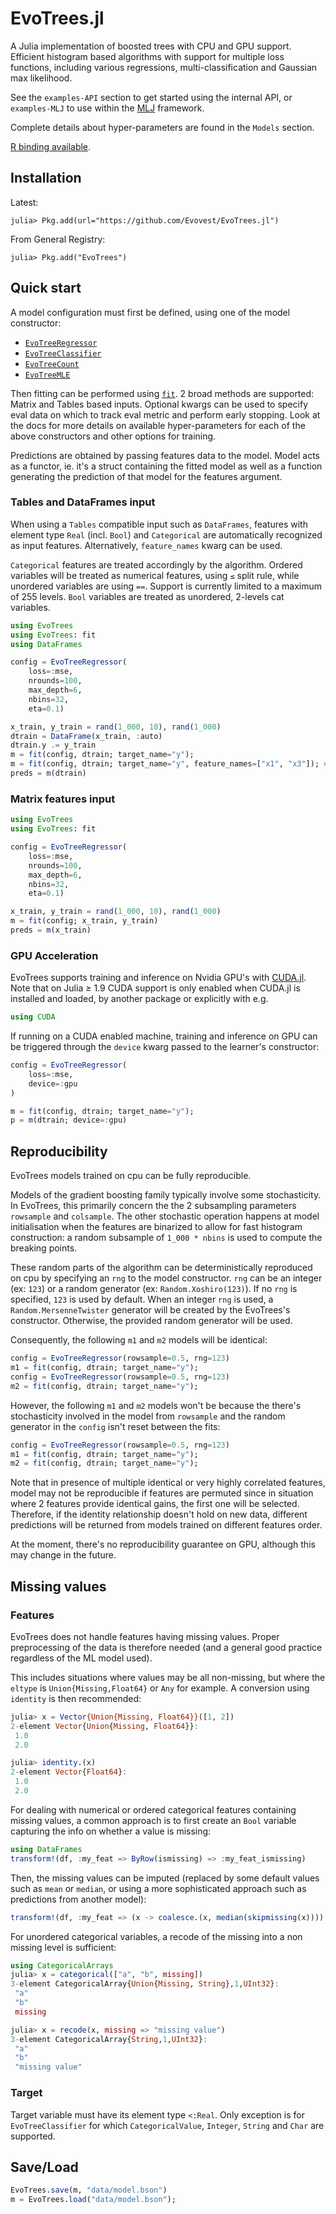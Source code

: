 # EvoTrees.jl

A Julia implementation of boosted trees with CPU and GPU support. Efficient histogram based algorithms with support for multiple loss functions, including various regressions, multi-classification and Gaussian max likelihood. 

See the `examples-API` section to get started using the internal API, or `examples-MLJ` to use within the [MLJ](https://github.com/alan-turing-institute/MLJ.jl) framework.

Complete details about hyper-parameters are found in the `Models` section.

[R binding available](https://github.com/Evovest/EvoTrees).

## Installation

Latest:

```julia-repl
julia> Pkg.add(url="https://github.com/Evovest/EvoTrees.jl")
```

From General Registry:

```julia-repl
julia> Pkg.add("EvoTrees")
```

## Quick start

A model configuration must first be defined, using one of the model constructor: 
- [`EvoTreeRegressor`](@ref)
- [`EvoTreeClassifier`](@ref)
- [`EvoTreeCount`](@ref)
- [`EvoTreeMLE`](@ref)

Then fitting can be performed using [`fit`](@ref). 2 broad methods are supported: Matrix and Tables based inputs. Optional kwargs can be used to specify eval data on which to track eval metric and perform early stopping. Look at the docs for more details on available hyper-parameters for each of the above constructors and other options for training.

Predictions are obtained by passing features data to the model. Model acts as a functor, ie. it's a struct containing the fitted model as well as a function generating the prediction of that model for the features argument. 


### Tables and DataFrames input

When using a `Tables` compatible input such as `DataFrames`, features with element type `Real` (incl. `Bool`) and `Categorical` are automatically recognized as input features. Alternatively, `feature_names` kwarg can be used. 

`Categorical` features are treated accordingly by the algorithm. Ordered variables will be treated as numerical features, using `≤` split rule, while unordered variables are using `==`. Support is currently limited to a maximum of 255 levels. `Bool` variables are treated as unordered, 2-levels cat variables.

```julia
using EvoTrees
using EvoTrees: fit
using DataFrames

config = EvoTreeRegressor(
    loss=:mse, 
    nrounds=100, 
    max_depth=6,
    nbins=32,
    eta=0.1)

x_train, y_train = rand(1_000, 10), rand(1_000)
dtrain = DataFrame(x_train, :auto)
dtrain.y .= y_train
m = fit(config, dtrain; target_name="y");
m = fit(config, dtrain; target_name="y", feature_names=["x1", "x3"]); # to only use specified features
preds = m(dtrain)
```

### Matrix features input

```julia
using EvoTrees
using EvoTrees: fit

config = EvoTreeRegressor(
    loss=:mse, 
    nrounds=100, 
    max_depth=6,
    nbins=32,
    eta=0.1)

x_train, y_train = rand(1_000, 10), rand(1_000)
m = fit(config; x_train, y_train)
preds = m(x_train)
```

### GPU Acceleration

EvoTrees supports training and inference on Nvidia GPU's with [CUDA.jl](https://github.com/JuliaGPU/CUDA.jl).
Note that on Julia ≥ 1.9 CUDA support is only enabled when CUDA.jl is installed and loaded, by another package or explicitly with e.g.
```julia
using CUDA
```

If running on a CUDA enabled machine, training and inference on GPU can be triggered through the `device` kwarg passed to the learner's constructor: 

```julia
config = EvoTreeRegressor(
    loss=:mse, 
    device=:gpu
)

m = fit(config, dtrain; target_name="y");
p = m(dtrain; device=:gpu)
```

## Reproducibility

EvoTrees models trained on cpu can be fully reproducible.

Models of the gradient boosting family typically involve some stochasticity. 
In EvoTrees, this primarily concern the the 2 subsampling parameters `rowsample` and `colsample`. The other stochastic operation happens at model initialisation when the features are binarized to allow for fast histogram construction: a random subsample of `1_000 * nbins` is used to compute the breaking points. 

These random parts of the algorithm can be deterministically reproduced on cpu by specifying an `rng` to the model constructor. `rng` can be an integer (ex: `123`) or a random generator (ex: `Random.Xoshiro(123)`). 
If no `rng` is specified, `123` is used by default. When an integer `rng` is used, a `Random.MersenneTwister` generator will be created by the EvoTrees's constructor. Otherwise, the provided random generator will be used.  

Consequently, the following `m1` and `m2` models will be identical:

```julia
config = EvoTreeRegressor(rowsample=0.5, rng=123)
m1 = fit(config, dtrain; target_name="y");
config = EvoTreeRegressor(rowsample=0.5, rng=123)
m2 = fit(config, dtrain; target_name="y");
```

However, the following `m1` and `m2` models won't be because the there's stochasticity involved in the model from `rowsample` and the random generator in the `config` isn't reset between the fits:

```julia
config = EvoTreeRegressor(rowsample=0.5, rng=123)
m1 = fit(config, dtrain; target_name="y");
m2 = fit(config, dtrain; target_name="y");
```

Note that in presence of multiple identical or very highly correlated features, model may not be reproducible if features are permuted since in situation where 2 features provide identical gains, the first one will be selected. Therefore, if the identity relationship doesn't hold on new data, different predictions will be returned from models trained on different features order. 

At the moment, there's no reproducibility guarantee on GPU, although this may change in the future. 

## Missing values

### Features

EvoTrees does not handle features having missing values. Proper preprocessing of the data is therefore needed (and a general good practice regardless of the ML model used).

This includes situations where values may be all non-missing, but where the `eltype` is `Union{Missing,Float64}` or `Any` for example. A conversion using `identity` is then recommended: 

```julia
julia> x = Vector{Union{Missing, Float64}}([1, 2])
2-element Vector{Union{Missing, Float64}}:
 1.0
 2.0

julia> identity.(x)
2-element Vector{Float64}:
 1.0
 2.0
```

For dealing with numerical or ordered categorical features containing missing values, a common approach is to first create an `Bool` variable capturing the info on whether a value is missing:

```julia
using DataFrames
transform!(df, :my_feat => ByRow(ismissing) => :my_feat_ismissing)
```

Then, the missing values can be imputed (replaced by some default values such as `mean` or `median`, or using a more sophisticated approach such as predictions from another model):

```julia
transform!(df, :my_feat => (x -> coalesce.(x, median(skipmissing(x)))) => :my_feat)
```

For unordered categorical variables, a recode of the missing into a non missing level is sufficient:
```julia
using CategoricalArrays
julia> x = categorical(["a", "b", missing])
3-element CategoricalArray{Union{Missing, String},1,UInt32}:
 "a"
 "b"
 missing

julia> x = recode(x, missing => "missing value")
3-element CategoricalArray{String,1,UInt32}:
 "a"
 "b"
 "missing value"
```

### Target

Target variable must have its element type `<:Real`. Only exception is for `EvoTreeClassifier` for which `CategoricalValue`, `Integer`, `String` and `Char` are supported.

## Save/Load

```julia
EvoTrees.save(m, "data/model.bson")
m = EvoTrees.load("data/model.bson");
```
